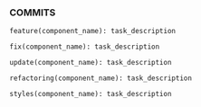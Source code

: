 ### COMMITS
```
feature(component_name): task_description
```
```
fix(component_name): task_description
```
```
update(component_name): task_description
```
```
refactoring(component_name): task_description
```
```
styles(component_name): task_description
```